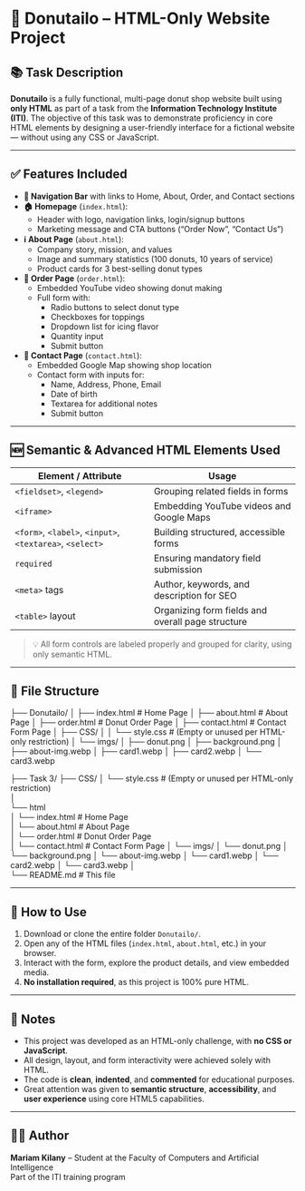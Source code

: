 # 🍩 Donutailo – HTML-Only Website Project

## 📚 Task Description

**Donutailo** is a fully functional, multi-page donut shop website built using **only HTML** as part of a task from the **Information Technology Institute (ITI)**. The objective of this task was to demonstrate proficiency in core HTML elements by designing a user-friendly interface for a fictional website — without using any CSS or JavaScript.

---

## ✅ Features Included

- **🧭 Navigation Bar** with links to Home, About, Order, and Contact sections
- **🏠 Homepage** (`index.html`):
  - Header with logo, navigation links, login/signup buttons
  - Marketing message and CTA buttons (“Order Now”, “Contact Us”)
- **ℹ️ About Page** (`about.html`):
  - Company story, mission, and values
  - Image and summary statistics (100 donuts, 10 years of service)
  - Product cards for 3 best-selling donut types
- **🛒 Order Page** (`order.html`):
  - Embedded YouTube video showing donut making
  - Full form with:
    - Radio buttons to select donut type
    - Checkboxes for toppings
    - Dropdown list for icing flavor
    - Quantity input
    - Submit button
- **📍 Contact Page** (`contact.html`):
  - Embedded Google Map showing shop location
  - Contact form with inputs for:
    - Name, Address, Phone, Email
    - Date of birth
    - Textarea for additional notes
    - Submit button

---

## 🆕 Semantic & Advanced HTML Elements Used

| Element / Attribute        | Usage                                                                 |
|----------------------------|------------------------------------------------------------------------|
| `<fieldset>`, `<legend>`   | Grouping related fields in forms                                       |
| `<iframe>`                 | Embedding YouTube videos and Google Maps                               |
| `<form>`, `<label>`, `<input>`, `<textarea>`, `<select>` | Building structured, accessible forms |
| `required`                 | Ensuring mandatory field submission                                   |
| `<meta>` tags              | Author, keywords, and description for SEO                             |
| `<table>` layout           | Organizing form fields and overall page structure                     |

> 💡 All form controls are labeled properly and grouped for clarity, using only semantic HTML.

---

## 🧱 File Structure

├── Donutailo/
│ ├── index.html # Home Page
│ ├── about.html # About Page
│ ├── order.html # Donut Order Page
│ ├── contact.html # Contact Form Page
│ ├── CSS/
│ │ └── style.css # (Empty or unused per HTML-only restriction)
│ └── imgs/
│ ├── donut.png
│ ├── background.png
│ ├── about-img.webp
│ ├── card1.webp
│ ├── card2.webp
│ └── card3.webp

├── Task 3/
     ├── CSS/
     │    └── style.css # (Empty or unused per HTML-only restriction)  
     │    
     └── html            
     │    └── index.html # Home Page     
     │    └── about.html # About Page   
     │    └── order.html # Donut Order Page  
     │    └── contact.html # Contact Form Page
     │
     └── imgs/
     │    └── donut.png
     │    └── background.png
     │    └── about-img.webp
     │    └── card1.webp
     │    └── card2.webp
     │    └── card3.webp
     │        
     └── README.md  # This file

---

## 🚀 How to Use

1. Download or clone the entire folder `Donutailo/`.
2. Open any of the HTML files (`index.html`, `about.html`, etc.) in your browser.
3. Interact with the form, explore the product details, and view embedded media.
4. **No installation required**, as this project is 100% pure HTML.

---

## 📌 Notes

- This project was developed as an HTML-only challenge, with **no CSS or JavaScript**.
- All design, layout, and form interactivity were achieved solely with HTML.
- The code is **clean**, **indented**, and **commented** for educational purposes.
- Great attention was given to **semantic structure**, **accessibility**, and **user experience** using core HTML5 capabilities.

---

## 👩‍💻 Author

**Mariam Kilany** – Student at the Faculty of Computers and Artificial Intelligence  
Part of the ITI training program  